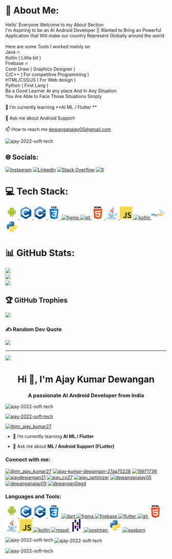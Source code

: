 # 💫 About Me:
Hello' Everyone Welcome to my About Section<br>I'm Aspiring to be an AI Android Developer || Wanted to Bring an Powerful Application that Will make our country Represent Globally around the world<br><br>Here are some Tools I worked mainly on <br>Java 🔥<br>Kotlin ( Little bit )<br>Firebase 🔥<br>Corel Draw ( Graphics Designer )<br>C/C++ ( For competitive Programming )<br>HTML/CSS/JS ( For Web design )<br>Python ( First Lang )<br>Be a Good Learner At any place And In Any Situation <br>You Are Able to Face Those Situations Simply<br><br>🌱 I’m currently learning **AI ML / Flutter **<br><br>💬 Ask me about Android Support<br><br>📫 How to reach me dewanganajay05@gmail.com

<p align="left"> <img src="https://komarev.com/ghpvc/?username=ajay-2022-soft-tech&label=Profile%20views&color=0e75b6&style=flat" alt="ajay-2022-soft-tech" /> </p>

## 🌐 Socials:
[![Instagram](https://img.shields.io/badge/Instagram-%23E4405F.svg?logo=Instagram&logoColor=white)](https://instagram.com/Ajay_Co27) [![LinkedIn](https://img.shields.io/badge/LinkedIn-%230077B5.svg?logo=linkedin&logoColor=white)](https://linkedin.com/in/ajay-kumar-dewangan-27aa75228) [![Stack Overflow](https://img.shields.io/badge/-Stackoverflow-FE7A16?logo=stack-overflow&logoColor=white)](https://stackoverflow.com/users/19971738) [![X](https://img.shields.io/badge/X-black.svg?logo=X&logoColor=white)](https://x.com/@MR_AJAY_KUMAR27) 

# 💻 Tech Stack:
<p align="left"> <a href="https://developer.android.com" target="_blank" rel="noreferrer"> <img src="https://raw.githubusercontent.com/devicons/devicon/master/icons/android/android-original-wordmark.svg" alt="android" width="40" height="40"/> </a> <a href="https://www.cprogramming.com/" target="_blank" rel="noreferrer"> <img src="https://raw.githubusercontent.com/devicons/devicon/master/icons/c/c-original.svg" alt="c" width="40" height="40"/> </a> <a href="https://www.w3schools.com/cpp/" target="_blank" rel="noreferrer"> <img src="https://raw.githubusercontent.com/devicons/devicon/master/icons/cplusplus/cplusplus-original.svg" alt="cplusplus" width="40" height="40"/> </a> <a href="https://www.w3schools.com/css/" target="_blank" rel="noreferrer"> <img src="https://raw.githubusercontent.com/devicons/devicon/master/icons/css3/css3-original-wordmark.svg" alt="css3" width="40" height="40"/> </a> <a href="https://www.figma.com/" target="_blank" rel="noreferrer"> <img src="https://www.vectorlogo.zone/logos/figma/figma-icon.svg" alt="figma" width="40" height="40"/> </a> <a href="https://git-scm.com/" target="_blank" rel="noreferrer"> <img src="https://www.vectorlogo.zone/logos/git-scm/git-scm-icon.svg" alt="git" width="40" height="40"/> </a> <a href="https://www.w3.org/html/" target="_blank" rel="noreferrer"> <img src="https://raw.githubusercontent.com/devicons/devicon/master/icons/html5/html5-original-wordmark.svg" alt="html5" width="40" height="40"/> </a> <a href="https://www.java.com" target="_blank" rel="noreferrer"> <img src="https://raw.githubusercontent.com/devicons/devicon/master/icons/java/java-original.svg" alt="java" width="40" height="40"/> </a> <a href="https://developer.mozilla.org/en-US/docs/Web/JavaScript" target="_blank" rel="noreferrer"> <img src="https://raw.githubusercontent.com/devicons/devicon/master/icons/javascript/javascript-original.svg" alt="javascript" width="40" height="40"/> </a> <a href="https://kotlinlang.org" target="_blank" rel="noreferrer"> <img src="https://www.vectorlogo.zone/logos/kotlinlang/kotlinlang-icon.svg" alt="kotlin" width="40" height="40"/> </a> <a href="https://www.mysql.com/" target="_blank" rel="noreferrer"> <img src="https://raw.githubusercontent.com/devicons/devicon/master/icons/mysql/mysql-original-wordmark.svg" alt="mysql" width="40" height="40"/> </a> <a href="https://www.python.org" target="_blank" rel="noreferrer"> <img src="https://raw.githubusercontent.com/devicons/devicon/master/icons/python/python-original.svg" alt="python" width="40" height="40"/> </a> </p>

# 📊 GitHub Stats:
![](https://github-readme-stats.vercel.app/api?username=Ajay-2022-Soft-Tech&theme=radical&hide_border=false&include_all_commits=true&count_private=true)<br/>
![](https://github-readme-streak-stats.herokuapp.com/?user=Ajay-2022-Soft-Tech&theme=radical&hide_border=false)<br/>
![](https://github-readme-stats.vercel.app/api/top-langs/?username=Ajay-2022-Soft-Tech&theme=radical&hide_border=false&include_all_commits=true&count_private=true&layout=compact)

## 🏆 GitHub Trophies
![](https://github-profile-trophy.vercel.app/?username=Ajay-2022-Soft-Tech&theme=radical&no-frame=false&no-bg=false&margin-w=4)

### ✍️ Random Dev Quote
![](https://quotes-github-readme.vercel.app/api?type=horizontal&theme=radical)

---
[![](https://visitcount.itsvg.in/api?id=Ajay-2022-Soft-Tech&icon=0&color=1)](https://visitcount.itsvg.in)


<h1 align="center">Hi 👋, I'm Ajay Kumar Dewangan</h1>
<h3 align="center">A passionate AI Android Developer from India</h3>

<p align="left"> <img src="https://komarev.com/ghpvc/?username=ajay-2022-soft-tech&label=Profile%20views&color=0e75b6&style=flat" alt="ajay-2022-soft-tech" /> </p>

<p align="left"> <a href="https://github.com/ryo-ma/github-profile-trophy"><img src="https://github-profile-trophy.vercel.app/?username=ajay-2022-soft-tech" alt="ajay-2022-soft-tech" /></a> </p>

<p align="left"> <a href="https://twitter.com/@mr_ajay_kumar27" target="blank"><img src="https://img.shields.io/twitter/follow/@mr_ajay_kumar27?logo=twitter&style=for-the-badge" alt="@mr_ajay_kumar27" /></a> </p>

- 🌱 I’m currently learning **AI ML / Flutter**

- 💬 Ask me about **ML / Android Support (FLutter)**

<h3 align="left">Connect with me:</h3>
<p align="left">
<a href="https://twitter.com/@mr_ajay_kumar27" target="blank"><img align="center" src="https://raw.githubusercontent.com/rahuldkjain/github-profile-readme-generator/master/src/images/icons/Social/twitter.svg" alt="@mr_ajay_kumar27" height="30" width="40" /></a>
<a href="https://linkedin.com/in/ajay-kumar-dewangan-27aa75228" target="blank"><img align="center" src="https://raw.githubusercontent.com/rahuldkjain/github-profile-readme-generator/master/src/images/icons/Social/linked-in-alt.svg" alt="ajay-kumar-dewangan-27aa75228" height="30" width="40" /></a>
<a href="https://stackoverflow.com/users/19971738" target="blank"><img align="center" src="https://raw.githubusercontent.com/rahuldkjain/github-profile-readme-generator/master/src/images/icons/Social/stack-overflow.svg" alt="19971738" height="30" width="40" /></a>
<a href="https://kaggle.com/ajaydewangan21" target="blank"><img align="center" src="https://raw.githubusercontent.com/rahuldkjain/github-profile-readme-generator/master/src/images/icons/Social/kaggle.svg" alt="ajaydewangan21" height="30" width="40" /></a>
<a href="https://instagram.com/ajay_co27" target="blank"><img align="center" src="https://raw.githubusercontent.com/rahuldkjain/github-profile-readme-generator/master/src/images/icons/Social/instagram.svg" alt="ajay_co27" height="30" width="40" /></a>
<a href="https://www.codechef.com/users/ajay_optimizer" target="blank"><img align="center" src="https://cdn.jsdelivr.net/npm/simple-icons@3.1.0/icons/codechef.svg" alt="ajay_optimizer" height="30" width="40" /></a>
<a href="https://www.hackerrank.com/dewanganajay05" target="blank"><img align="center" src="https://raw.githubusercontent.com/rahuldkjain/github-profile-readme-generator/master/src/images/icons/Social/hackerrank.svg" alt="dewanganajay05" height="30" width="40" /></a>
<a href="https://www.leetcode.com/dewanganajay05" target="blank"><img align="center" src="https://raw.githubusercontent.com/rahuldkjain/github-profile-readme-generator/master/src/images/icons/Social/leet-code.svg" alt="dewanganajay05" height="30" width="40" /></a>
<a href="https://auth.geeksforgeeks.org/user/dewangan0qgd" target="blank"><img align="center" src="https://raw.githubusercontent.com/rahuldkjain/github-profile-readme-generator/master/src/images/icons/Social/geeks-for-geeks.svg" alt="dewangan0qgd" height="30" width="40" /></a>
</p>

<h3 align="left">Languages and Tools:</h3>
<p align="left"> <a href="https://developer.android.com" target="_blank" rel="noreferrer"> <img src="https://raw.githubusercontent.com/devicons/devicon/master/icons/android/android-original-wordmark.svg" alt="android" width="40" height="40"/> </a> <a href="https://www.cprogramming.com/" target="_blank" rel="noreferrer"> <img src="https://raw.githubusercontent.com/devicons/devicon/master/icons/c/c-original.svg" alt="c" width="40" height="40"/> </a> <a href="https://www.w3schools.com/cpp/" target="_blank" rel="noreferrer"> <img src="https://raw.githubusercontent.com/devicons/devicon/master/icons/cplusplus/cplusplus-original.svg" alt="cplusplus" width="40" height="40"/> </a> <a href="https://www.w3schools.com/css/" target="_blank" rel="noreferrer"> <img src="https://raw.githubusercontent.com/devicons/devicon/master/icons/css3/css3-original-wordmark.svg" alt="css3" width="40" height="40"/> </a> <a href="https://dart.dev" target="_blank" rel="noreferrer"> <img src="https://www.vectorlogo.zone/logos/dartlang/dartlang-icon.svg" alt="dart" width="40" height="40"/> </a> <a href="https://www.figma.com/" target="_blank" rel="noreferrer"> <img src="https://www.vectorlogo.zone/logos/figma/figma-icon.svg" alt="figma" width="40" height="40"/> </a> <a href="https://firebase.google.com/" target="_blank" rel="noreferrer"> <img src="https://www.vectorlogo.zone/logos/firebase/firebase-icon.svg" alt="firebase" width="40" height="40"/> </a> <a href="https://flutter.dev" target="_blank" rel="noreferrer"> <img src="https://www.vectorlogo.zone/logos/flutterio/flutterio-icon.svg" alt="flutter" width="40" height="40"/> </a> <a href="https://git-scm.com/" target="_blank" rel="noreferrer"> <img src="https://www.vectorlogo.zone/logos/git-scm/git-scm-icon.svg" alt="git" width="40" height="40"/> </a> <a href="https://www.w3.org/html/" target="_blank" rel="noreferrer"> <img src="https://raw.githubusercontent.com/devicons/devicon/master/icons/html5/html5-original-wordmark.svg" alt="html5" width="40" height="40"/> </a> <a href="https://www.java.com" target="_blank" rel="noreferrer"> <img src="https://raw.githubusercontent.com/devicons/devicon/master/icons/java/java-original.svg" alt="java" width="40" height="40"/> </a> <a href="https://developer.mozilla.org/en-US/docs/Web/JavaScript" target="_blank" rel="noreferrer"> <img src="https://raw.githubusercontent.com/devicons/devicon/master/icons/javascript/javascript-original.svg" alt="javascript" width="40" height="40"/> </a> <a href="https://kotlinlang.org" target="_blank" rel="noreferrer"> <img src="https://www.vectorlogo.zone/logos/kotlinlang/kotlinlang-icon.svg" alt="kotlin" width="40" height="40"/> </a> <a href="https://www.microsoft.com/en-us/sql-server" target="_blank" rel="noreferrer"> <img src="https://www.svgrepo.com/show/303229/microsoft-sql-server-logo.svg" alt="mssql" width="40" height="40"/> </a> <a href="https://pandas.pydata.org/" target="_blank" rel="noreferrer"> <img src="https://raw.githubusercontent.com/devicons/devicon/2ae2a900d2f041da66e950e4d48052658d850630/icons/pandas/pandas-original.svg" alt="pandas" width="40" height="40"/> </a> <a href="https://postman.com" target="_blank" rel="noreferrer"> <img src="https://www.vectorlogo.zone/logos/getpostman/getpostman-icon.svg" alt="postman" width="40" height="40"/> </a> <a href="https://www.python.org" target="_blank" rel="noreferrer"> <img src="https://raw.githubusercontent.com/devicons/devicon/master/icons/python/python-original.svg" alt="python" width="40" height="40"/> </a> <a href="https://seaborn.pydata.org/" target="_blank" rel="noreferrer"> <img src="https://seaborn.pydata.org/_images/logo-mark-lightbg.svg" alt="seaborn" width="40" height="40"/> </a> </p>

<p><img align="left" src="https://github-readme-stats.vercel.app/api/top-langs?username=ajay-2022-soft-tech&show_icons=true&locale=en&layout=compact" alt="ajay-2022-soft-tech" /></p>

<p>&nbsp;<img align="center" src="https://github-readme-stats.vercel.app/api?username=ajay-2022-soft-tech&show_icons=true&locale=en" alt="ajay-2022-soft-tech" /></p>

<p><img align="center" src="https://github-readme-streak-stats.herokuapp.com/?user=ajay-2022-soft-tech&" alt="ajay-2022-soft-tech" /></p>
